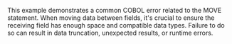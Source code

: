 This example demonstrates a common COBOL error related to the MOVE statement.  When moving data between fields, it's crucial to ensure the receiving field has enough space and compatible data types.  Failure to do so can result in data truncation, unexpected results, or runtime errors.